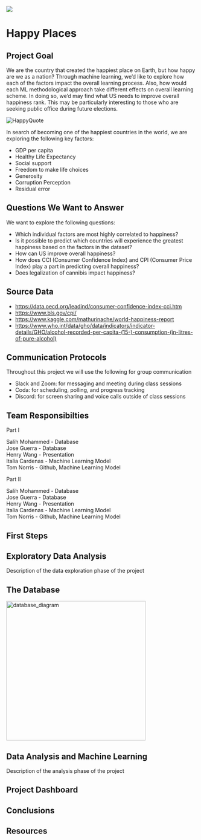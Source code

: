 <img src="https://github.com/tn64/happy_places/blob/main/Resources/earth_from_space.png"></br>

# Happy Places

## Project Goal
We are the country that created the happiest place on Earth, but how happy are we as a nation?
Through machine learning, we’d like to explore how each of the factors impact the overall learning process. Also, how would each ML methodological approach take different effects on overall learning scheme. In doing so, we’d may find what US needs to improve overall happiness rank. This may be particularly interesting to those who are seeking public office during future elections. 

![HappyQuote](https://user-images.githubusercontent.com/80020446/127728745-da57e01a-a8c9-4420-b212-21c08e1d2f01.png)

 In search of becoming one of the happiest countries in the world, we are exploring the following key factors:

- GDP per capita
- Healthy Life Expectancy
- Social support
- Freedom to make life choices
- Generosity
- Corruption Perception
- Residual error

## Questions We Want to Answer
We want to explore the following questions:
- Which individual factors are most highly correlated to happiness?
- Is it possible to predict which countries will experience the greatest happiness based on the factors in the dataset?
- How can US improve overall happiness?
- How does CCI (Consumer Confidence Index) and CPI (Consumer Price Index) play a part in predicting overall happiness?
- Does legalization of cannibis impact happiness?

## Source Data
- https://data.oecd.org/leadind/consumer-confidence-index-cci.htm
- https://www.bls.gov/cpi/
- https://www.kaggle.com/mathurinache/world-happiness-report
- https://www.who.int/data/gho/data/indicators/indicator-details/GHO/alcohol-recorded-per-capita-(15-)-consumption-(in-litres-of-pure-alcohol)

## Communication Protocols

Throughout this project we will use the following for group communication
- Slack and Zoom: for messaging and meeting during class sessions
- Coda: for scheduling, polling, and progress tracking
- Discord: for screen sharing and voice calls outside of class sessions

## Team Responsibilties
Part I

Salih Mohammed - Database</br>
Jose Guerra - Database</br>
Henry Wang - Presentation</br>
Italia Cardenas - Machine Learning Model</br>
Tom Norris - Github, Machine Learning Model</br>

Part II


Salih Mohammed - Database</br>
Jose Guerra - Database</br>
Henry Wang - Presentation</br>
Italia Cardenas - Machine Learning Model</br>
Tom Norris - Github, Machine Learning Model</br>

## First Steps

## Exploratory Data Analysis
Description of the data exploration phase of the project

## The Database
<img width="369" alt="database_diagram" src="https://user-images.githubusercontent.com/80020446/128621838-d981ba72-fdee-4847-9b1b-f88aed3d550c.PNG">

## Data Analysis and Machine Learning
Description of the analysis phase of the project

## Project Dashboard

## Conclusions 

## Resources

